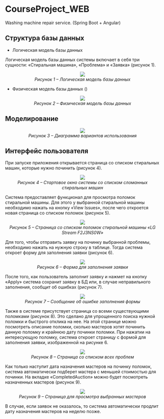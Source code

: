 # CourseProject_WEB
Washing machine repair service. (Spring Boot + Angular)

## Структура базы данных
- Логическая модель базы данных

 Логическая модель базы данных системы включает в себя три сущности: «Стиральная машина», «Проблема» и «Заявка» (рисунок 1).
<p align="center">
  <img src="/images/db_logic.png">
  <br>
  <em>Рисунок 1 – Логическая модель базы данных</em>
</p>

- Физическая модель базы данных ()
<p align="center">
  <img src="/images/db_physical.png">
  <br>
  <em>Рисунок 2 – Физическая модель базы данных</em>
</p>

## Моделирование
<p align="center">
  <img src="/images/diagram_variant.png">
  <br>
  <em>Рисунок 3 – Диаграмма вариантов использования</em>
</p>

## Интерфейс пользователя
При запуске приложения открывается страница со списком стиральных машин, которые нужно починить (рисунок 4).
<p align="center">
  <img src="/images/1.png">
  <br>
  <em>Рисунок 4 – Стартовое окно системы со списком сломанных стиральных машин</em>
</p>


Система предоставляет функционал для просмотра поломок стиральной машины. 
Для этого у выбранной стиральной машины необходимо нажать на кнопку «View Issues», 
после чего откроется новая страница со списком поломок (рисунок 5).
<p align="center">
  <img src="/images/2.png">
  <br>
  <em>Рисунок 5 – Страница со списком поломок стиральной машины «LG Stream F2J3NS0W»</em>
</p>

Для того, чтобы отправить заявку на починку выбранной проблемы, необходимо нажать на нужную строку в таблице. 
Тогда система откроет форму для заполнения заявки (рисунок 6).
<p align="center">
  <img src="/images/3.png">
  <br>
  <em>Рисунок 6 – Форма для заполнения заявки</em>
</p>

После того, как пользователь заполнит заявку и нажмет на кнопку «Apply» система сохранит заявку в БД или,
в случае неправильного заполнения, сообщит об ошибках (рисунок 7).
<p align="center">
  <img src="/images/4.png">
  <br>
  <em>Рисунок 7 – Сообщение об ошибке заполнения формы</em>
</p>
 
Также в системе присутствует страница со всеми существующими поломками (рисунок 8). 
Это сделано для упрощенного поиска нужной поломки и быстрого отклика на нее. 
На этой странице можно посмотреть описание поломки, сколько мастеров хотят починить данную поломку и крайнюю дату починки поломки.
При нажатии на интересующую поломку, система откроет страницу с формой для заполнения заявки, изображенной на рисунке 6.
<p align="center">
  <img src="/images/5.png">
  <br>
  <em>Рисунок 8 – Страница со списком всех проблем</em>
</p>

Как только наступит дата назначения мастеров на починку поломок, система автоматически подберет мастера с меньшей стоимостью для починки.
На вкладке «CompletedAuction» можно будет посмотреть назначенных мастеров (рисунок 9).
<p align="center">
  <img src="/images/6.png">
  <br>
  <em>Рисунок 9 – Страница для просмотра выбранных мастеров</em>
</p>
В случае, если заявок не оказалось, то система автоматически продлит дату назначения мастеров на неделю позже.
